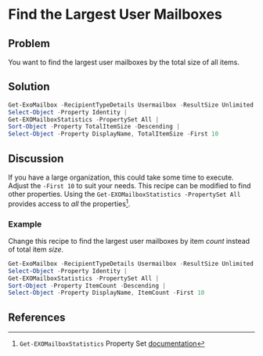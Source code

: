 # Find the Largest User Mailboxes

## Problem

You want to find the largest user mailboxes by the total size of all items.

## Solution

```powershell
Get-ExoMailbox -RecipientTypeDetails Usermailbox -ResultSize Unlimited |
Select-Object -Property Identity |
Get-EXOMailboxStatistics -PropertySet All |
Sort-Object -Property TotalItemSize -Descending |
Select-Object -Property DisplayName, TotalItemSize -First 10
```

## Discussion

If you have a large organization, this could take some time to execute.
Adjust the `-First 10` to suit your needs.
This recipe can be modified to find other properties.
Using the `Get-EXOMailboxStatistics -PropertySet All` provides access to _all_ the properties[^1].

### Example

Change this recipe to find the largest user mailboxes by item _count_ instead of total item _size_.

```powershell
Get-ExoMailbox -RecipientTypeDetails Usermailbox -ResultSize Unlimited |
Select-Object -Property Identity |
Get-EXOMailboxStatistics -PropertySet All |
Sort-Object -Property ItemCount -Descending |
Select-Object -Property DisplayName, ItemCount -First 10 
```

## References

[^1]: `Get-EXOMailboxStatistics` Property Set [documentation](https://docs.microsoft.com/en-us/powershell/exchange/cmdlet-property-sets?view=exchange-ps#get-exomailboxstatistics-property-sets)
